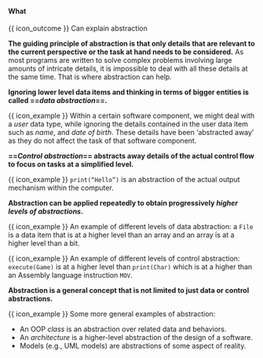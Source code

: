 <div id="title">

#### What

</div>

<span id="prereqs"></span>

<span id="outcomes">{{ icon_outcome }} Can explain abstraction</span>

<div id="body">

<tip-box type="definition">
<include src="../../../common/definitions.md#def-abstraction" />
</tip-box>

**The guiding principle of abstraction is that only details that are relevant to the current perspective or the task at hand needs to be considered.** As most programs are written to solve complex problems involving large amounts of intricate details, it is impossible to deal with all these details at the same time. That is where abstraction can help.

**Ignoring lower level data items and thinking in terms of bigger entities is called ==_data abstraction_==.**

<tip-box> 

{{ icon_example }} Within a certain software component, we might deal with a _user_ data type, while ignoring the details contained in the user data item such as _name_, and _date of birth_. These details have been ‘abstracted away’ as they do not affect the task of that software component.

</tip-box>

**==_Control abstraction_== abstracts away details of the actual control flow to focus on tasks at a simplified level.**
 
<tip-box> 

{{ icon_example }} `print(“Hello”)` is an abstraction of the actual output mechanism within the computer.

</tip-box> 

**Abstraction can be applied repeatedly to obtain progressively _higher levels of abstractions_.** 

<tip-box> 

{{ icon_example }} An example of different levels of data abstraction: a `File` is a data item that is at a higher level than an array and an array is at a higher level than a bit. 

{{ icon_example }} An example of different levels of control abstraction: `execute(Game)` is at a higher level than `print(Char)` which is at a higher than an Assembly language instruction `MOV`.

</tip-box>

**Abstraction is a general concept that is not limited to just data or control abstractions.**

<box>

{{ icon_example }} Some more general examples of abstraction:

* An OOP _class_ is an abstraction over related data and behaviors.
* An _architecture_ is a higher-level abstraction of the design of a software.
* Models (e.g., UML models) are abstractions of some aspect of reality.

</box>

</div>

<div id="extras">
</div>